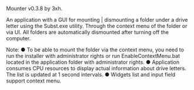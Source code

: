 Mounter v0.3.8 by 3xh.

An application with a GUI for mounting | dismounting a folder under a drive letter using the Subst.exe utility. Through the context menu of the folder or via UI. All folders are automatically dismounted after turning off the computer.

Note:
 ● To be able to mount the folder via the context menu, you need to run the installer with administrator rights or run EnableContextMenu.bat located in the application folder with administrator rights.
 ● Application consumes CPU resources to display actual information about drive letters. The list is updated at 1 second intervals.
 ● Widgets list and input field support context menu.
